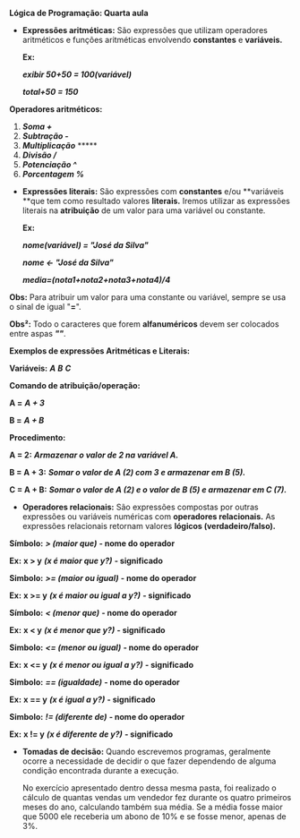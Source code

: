 **Lógica de Programação: Quarta aula**

- **Expressões aritméticas:** São expressões que utilizam operadores aritméticos e funções aritméticas envolvendo **constantes** e **variáveis.**

  **Ex:**

  ***exibir 50+50 = 100(variável)***

  ***total+50 = 150***

**Operadores aritméticos:**

1. ***Soma +***
2. ***Subtração -***
3. ***Multiplicação*** *****
4. ***Divisão /***
5. ***Potenciação ^***
6. ***Porcentagem %***

- **Expressões literais:** São expressões com **constantes** e/ou **variáveis **que tem como resultado valores **literais.** Iremos utilizar as expressões literais na **atribuição** de um valor para uma variável ou constante.

  **Ex:**

  ***nome(variável) = "José da Silva"***

  ***nome ← "José da Silva"***

  ***media=(nota1+nota2+nota3+nota4)/4***

**Obs:** Para atribuir um valor para uma constante ou variável, sempre se usa o sinal de igual "**=**".

**Obs²:** Todo o caracteres que forem **alfanuméricos** devem ser colocados entre aspas ***""***.

**Exemplos de expressões Aritméticas e Literais:**

**Variáveis:**  ***A*** ***B*** ***C***

**Comando de atribuição/operação:**

**A =** ***A + 3***

**B =** ***A + B***

**Procedimento:** 

**A = 2:** ***Armazenar o valor de 2 na variável A.***

**B = A + 3:** ***Somar o valor de A (2) com 3 e armazenar em B (5).***

**C = A + B:** ***Somar o valor de A (2) e o valor de B (5) e armazenar em C (7).***

- **Operadores relacionais:** São expressões compostas por outras expressões ou variáveis numéricas com **operadores relacionais.** As expressões relacionais retornam valores **lógicos (verdadeiro/falso).**

**Símbolo:** ***> (maior que)*** **- nome do operador**

**Ex:** **x > y** ***(x é maior que y?)*** **- significado**



**Simbolo:** ***>= (maior ou igual)*** **- nome do operador**

**Ex:** **x >= y** ***(x é maior ou igual a y?)*** **- significado**



**Símbolo:** ***< (menor que)*** **- nome do operador**

**Ex:** **x < y** ***(x é menor que y?)*** **- significado**



**Simbolo:** ***<= (menor ou igual)*** **- nome do operador**

**Ex:** **x <= y** ***(x é menor ou igual a y?)*** **- significado**



**Simbolo:** ***== (igualdade)*** **- nome do operador**

**Ex:** **x == y** ***(x é igual a y?)*** **- significado**



**Simbolo:** ***!= (diferente de)*** **- nome do operador**

**Ex:** **x != y** ***(x é diferente de y?)*** **- significado**

- **Tomadas de decisão:** Quando escrevemos programas, geralmente ocorre a necessidade de decidir o que fazer dependendo de alguma condição encontrada durante a execução.

  No exercício apresentado dentro dessa mesma pasta, foi realizado o cálculo de quantas vendas um vendedor fez durante os quatro primeiros meses do ano, calculando também sua média. Se a média fosse maior que 5000 ele receberia um abono de 10% e se fosse menor, apenas de 3%.

